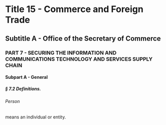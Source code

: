 
# Title 15 - Commerce and Foreign Trade
## Subtitle A - Office of the Secretary of Commerce
### PART 7 - SECURING THE INFORMATION AND COMMUNICATIONS TECHNOLOGY AND SERVICES SUPPLY CHAIN
#### Subpart A - General
##### § 7.2 Definitions.
###### Person

means an individual or entity.
